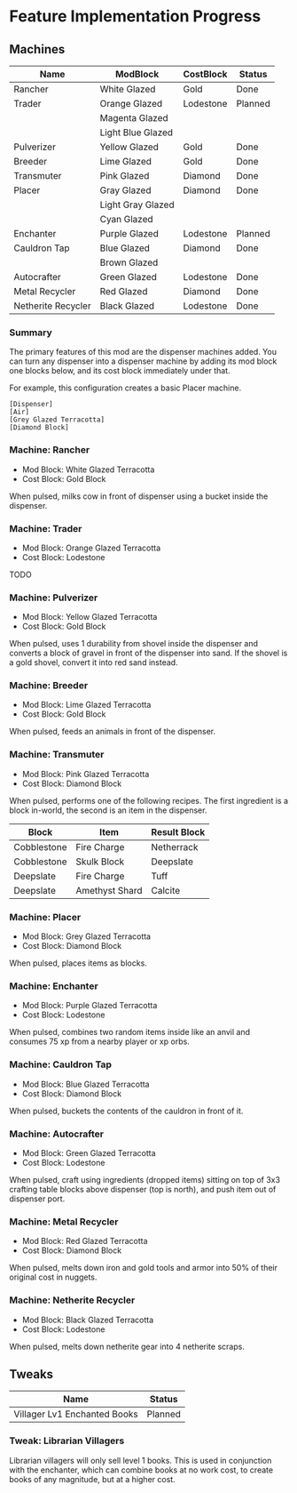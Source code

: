 # Feature Implementation Progress

## Machines

| Name               | ModBlock          | CostBlock | Status  |
|--------------------|-------------------|-----------|---------|
| Rancher            | White Glazed      | Gold      | Done    |
| Trader             | Orange Glazed     | Lodestone | Planned |
|                    | Magenta Glazed    |           |         |
|                    | Light Blue Glazed |           |         |
| Pulverizer         | Yellow Glazed     | Gold      | Done    |
| Breeder            | Lime Glazed       | Gold      | Done    |
| Transmuter         | Pink Glazed       | Diamond   | Done    |
| Placer             | Gray Glazed       | Diamond   | Done    |
|                    | Light Gray Glazed |           |         |
|                    | Cyan Glazed       |           |         |
| Enchanter          | Purple Glazed     | Lodestone | Planned |
| Cauldron Tap       | Blue Glazed       | Diamond   | Done    |
|                    | Brown Glazed      |           |         |
| Autocrafter        | Green Glazed      | Lodestone | Done    |
| Metal Recycler     | Red Glazed        | Diamond   | Done    |
| Netherite Recycler | Black Glazed      | Lodestone | Done    |

### Summary

The primary features of this mod are the dispenser machines added.
You can turn any dispenser into a dispenser machine by adding
its mod block one blocks below, and its cost block immediately under that.

For example, this configuration creates a basic Placer machine.
```
[Dispenser]
[Air]
[Grey Glazed Terracotta]
[Diamond Block]
```

### Machine: Rancher
- Mod Block: White Glazed Terracotta
- Cost Block: Gold Block

When pulsed, milks cow in front of dispenser using a bucket inside the dispenser.

### Machine: Trader
- Mod Block: Orange Glazed Terracotta
- Cost Block: Lodestone

TODO

### Machine: Pulverizer
- Mod Block: Yellow Glazed Terracotta
- Cost Block: Gold Block

When pulsed, uses 1 durability from shovel inside the dispenser and converts a block of gravel in front of the dispenser into sand.
If the shovel is a gold shovel, convert it into red sand instead.

### Machine: Breeder
- Mod Block: Lime Glazed Terracotta
- Cost Block: Gold Block

When pulsed, feeds an animals in front of the dispenser.

### Machine: Transmuter
- Mod Block: Pink Glazed Terracotta
- Cost Block: Diamond Block

When pulsed, performs one of the following recipes. The first ingredient is a block in-world, the second is an item in the dispenser.

| Block       | Item           | Result Block |
|-------------|----------------|--------------|
| Cobblestone | Fire Charge    | Netherrack   |
| Cobblestone | Skulk Block    | Deepslate    |
| Deepslate   | Fire Charge    | Tuff         |
| Deepslate   | Amethyst Shard | Calcite      |

### Machine: Placer
- Mod Block: Grey Glazed Terracotta
- Cost Block: Diamond Block

When pulsed, places items as blocks.

### Machine: Enchanter
- Mod Block: Purple Glazed Terracotta
- Cost Block: Lodestone

When pulsed, combines two random items inside like an anvil and consumes 75 xp from a nearby player or xp orbs.

### Machine: Cauldron Tap
- Mod Block: Blue Glazed Terracotta
- Cost Block: Diamond Block

When pulsed, buckets the contents of the cauldron in front of it.

### Machine: Autocrafter
- Mod Block: Green Glazed Terracotta
- Cost Block: Lodestone

When pulsed, craft using ingredients (dropped items) sitting on top of 3x3 crafting table blocks above dispenser (top is north), and push item out of dispenser port.

### Machine: Metal Recycler
- Mod Block: Red Glazed Terracotta
- Cost Block: Diamond Block

When pulsed, melts down iron and gold tools and armor into 50% of their original cost in nuggets.

### Machine: Netherite Recycler
- Mod Block: Black Glazed Terracotta
- Cost Block: Lodestone

When pulsed, melts down netherite gear into 4 netherite scraps.

## Tweaks

| Name                         | Status  |
|------------------------------|---------|
| Villager Lv1 Enchanted Books | Planned |


### Tweak: Librarian Villagers

Librarian villagers will only sell level 1 books. This is used in conjunction
with the enchanter, which can combine books at no work cost, to
create books of any magnitude, but at a higher cost.


